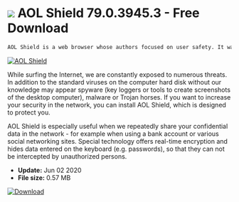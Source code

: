 # ![](https://cdn.softexe.net/static/icon/6/aol-shield-10616.png) AOL Shield 79.0.3945.3 - Free Download

```sh
AOL Shield is a web browser whose authors focused on user safety. It was created based on the popular Chromium project.
```
[![AOL Shield](https://gallery.dpcdn.pl/imgc/Tools/64476/g_-_420x350_1.5_-_x20151229161144_0.png)](https://softexe.net/win/internet/browsers/aol-shield:pRfpf.html)

While surfing the Internet, we are constantly exposed to numerous threats. In addition to the standard viruses on the computer hard disk without our knowledge may appear spyware (key loggers or tools to create screenshots of the desktop computer), malware or Trojan horses. If you want to increase your security in the network, you can install AOL Shield, which is designed to protect you.
 
 AOL Shield is especially useful when we repeatedly share your confidential data in the network - for example when using a bank account or various social networking sites. Special technology offers real-time encryption and hides data entered on the keyboard (e.g. passwords), so that they can not be intercepted by unauthorized persons.


- **Update:** Jun 02 2020
- **File size:** 0.57 MB

[![Download](https://cdn.softexe.net/static/img/download.png)](https://softexe.net/win/internet/browsers/aol-shield:pRfpf.html)

